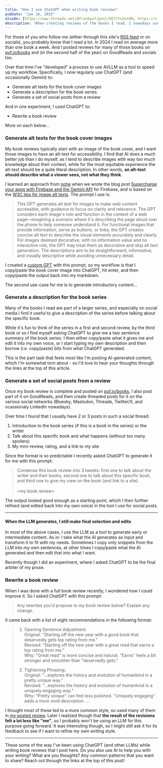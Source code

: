```yaml
---
title: "How I use ChatGPT when writing book reviews"
pubDate: "Jan 16, 2025"
alsoOn: [https://www.threads.net/@frankpuf/post/DE77rLDst0M, https://x.com/puf/status/1880318306785063243, https://bsky.app/profile/puf.io/post/3lfxfosgnfi2o, https://c.im/@puf/113845063411477833, https://www.linkedin.com/posts/puf_since-i-write-quite-some-book-reviews-now-activity-7286084160568406016-JmJs]
description: "When creating reviews of the books I read, I nowadays use ChatGPT for the common tasks of generating alt texts for the book cover images, generating a description for the book series, and generating a set of social posts from a review. I also ran an experiment to rewrite one of my reviews and explain its changes. To learn more on how I use ChatGPT for these actions, read the full post."
---
```


For those of you who follow me (either through this site's [RSS feed](/feed.xml) or on socials), you probably know that I read a lot. In 2024 I read on average more than one book a week. And I posted reviews for many of those books on [puf.io/books](/books) and (in the second half of the year) on GoodReads and socials too.

Over that time I've "developed" a process to use AI/LLM as a tool to speed up my workflow. Specifically, I now regularly use ChatGPT (and occasionally Gemini) to:
* Generate alt texts for the book cover images
* Generate a description for the book series
* Generate a set of social posts from a review

And in one experiment, I used ChatGPT to:

* Rewrite a book review

More on each below...

### Generate alt texts for the book cover images

My book reviews typically start with an image of the book cover, and I want those images to have an alt-text for accessibility. 
I find that AI does a much better job than I do myself, as I tend to describe images with way too much knowledge about their context, while for the most equitable experience the alt-text should be a quite literal description. In other words, **an alt-text should describe what a viewer sees, not what they think**.

I learned an approach from [nohe]() when we wrote the blog post [Supercharge your apps with Firebase and the Gemini API](https://firebase.blog/posts/2024/02/supercharge-apps-firebase-gemini/) for Firebase, and is based on the [W3C tips for image alt texts](https://www.w3.org/WAI/tutorials/images/tips/). The prompt I use is:

> This GPT generates alt text for images to make web content accessible, with guidance to focus on clarity and relevance. The GPT considers each image's role and function in the context of a web page—imagining a scenario where it's describing the page aloud over the phone to help someone understand it. For functional images that provide information, serve as buttons, or links, the GPT creates concise alt text to describe the visual elements accurately and clearly. For images deemed decorative, with no information value and no interactive role, the GPT may treat them as decorative and skip alt text generation. The descriptions aim to be straightforward, informative, and visually descriptive while avoiding unnecessary detail.

I created a [custom GPT](https://openai.com/index/introducing-gpts/) with this prompt, so my workflow is that I copy/paste the book cover image into ChatGPT, hit enter, and then copy/paste the output back into my markdown.

The second use-case for me is to generate introductory content...

### Generate a description for the book series

Many of the books I read are part of a larger series, and especially on social media I find it useful to give a description of the series before talking about the specific book.

While it's fun to think of the series in a first and second review, by the third book or so I find myself asking ChatGPT to give me a two sentence summary of the book series. I then either copy/paste what it gives me and edit it into my own voice, or I start typing my own description and then borrow (i.e. copy/paste) bits from what ChatGPT generated.

This is the part task that feels most like I'm posting AI-generated content, which I'm somewhat torn about - so I'd love to hear your thoughts through the links at the top of this article.
  
### Generate a set of social posts from a review

Once my book review is complete and posted on [puf.io/books](/books), I also post part of it on GoodReads, and then create threaded posts for it on the various social networks (Bluesky, Mastodon, Threads, Twitter/X, and ocassionaly LinkedIn nowadays).

Over time I found that I usually have 2 or 3 posts in such a social thread:

1. Introduction to the book series (if this is a book in the series) or the writer
2. Talk about this specific book and what happens (without too many spoilers)
3. My mini-review, rating, and a link to my site

Since the format is so predictable I recently asked ChatGPT to generate it for me with this prompt:

> Condense this book review into 3 tweets: first one to talk about the writer and their books, second one to talk about this specific book, and third one to give my view on the book (and link to a site).\
> \
> \<my book review>

The output looked good enough as a starting point, which I then further refined (and edited back into my own voice) in the tool I use for social posts.

---

#### When the LLM generates, I still make final selection and edits

In most of the above cases, I use the LLM as a tool to generate early or intermediate content. As in: I take what the AI generates as input and transform it to fit with my needs. Sometimes I copy only snippets from the LLM into my own sentences, at other times I copy/paste what the AI generated and then edit that into what I want.

Recently though I did an experiment, where I asked ChatGPT to be the final arbiter of my prose.

### Rewrite a book review

When I was done with a full book review recently, I wondered how I could improve it. So I asked ChatGPT with this prompt:

> Any rewrites you'd propose to my book review below? Explain any change.

It came back with a list of eight recommendations in the following format:

> 1. Opening Sentence Adjustment:\
> Original: "Starting off the new year with a good book that deservedly gets top rating from me."\
> Revised: "Starting off the new year with a great read that earns a top rating from me."\
> Why: "Great read" is more concise and natural. "Earns" feels a bit stronger and smoother than "deservedly gets."
>
> 2. Tightening Phrasing:\
> Original: "...explores the history and evolution of humankind in a pretty unique way."\
>Revised: "...explores the history and evolution of humankind in a uniquely engaging way."\
> Why: "Pretty unique" can feel less polished. "Uniquely engaging" adds a more vivid description.
> ...

I thought most of these led to a more common style, so used many of them in [my posted review](/books/nexus---yuval-noah-harari/). Later I realized though that **the result of the revisions felt a lot less like "me"**, so I probably won't be using an LLM for this purpose going forward. It was interesting though, so I might still ask it for its feedback to see if I want to refine my own writing style.

---

These some of the way I've been using ChatGPT (and other LLMs) while writing book reviews that I post here. Do you also use AI to help you with your writing? What are you thoughts? Any common patterns that you want to share? Reach out through the links at the top of this post!